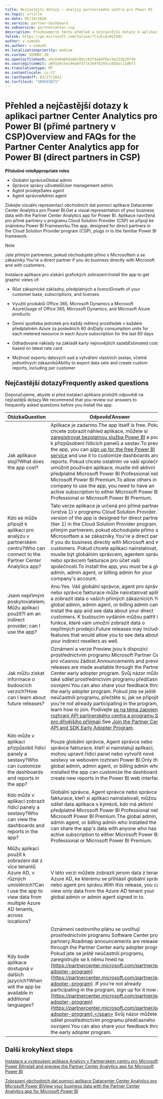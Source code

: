 ```yaml
---
title: Nejčastější dotazy – analýzy partnerského centra pro Power BI
ms.topic: article
ms.date: 05/19/2020
ms.service: partner-dashboard
ms.subservice: partnercenter-csp
description: Prozkoumejte tento přehled a nejčastější dotazy k aplikaci partner Center Analytics pro Power BI.
fwlink: https://go.microsoft.com/fwlink/?linkid=852582
author: v-sumukh
ms.author: v-sumukh
ms.localizationpriority: medium
ms.custom: SEOMAY.20
ms.openlocfilehash: edc6469693e8dc8dcc93f9a4df66c9a232b29738
ms.sourcegitcommit: a691d4cbe144a8fd71e344fd293cc658ac11d6f3
ms.translationtype: MT
ms.contentlocale: cs-CZ
ms.lasthandoff: 03/27/2021
ms.locfileid: "105633671"
---
```

# <a name="overview-and-faqs-for-the-partner-center-analytics-app-for-power-bi-direct-partners-in-csp"></a><span data-ttu-id="13ed8-103">Přehled a nejčastější dotazy k aplikaci partner Center Analytics pro Power BI (přímé partnery v CSP)</span><span class="sxs-lookup"><span data-stu-id="13ed8-103">Overview and FAQs for the Partner Center Analytics app for Power BI (direct partners in CSP)</span></span>



<span data-ttu-id="13ed8-104">**Příslušné role**</span><span class="sxs-lookup"><span data-stu-id="13ed8-104">**Appropriate roles**</span></span>

- <span data-ttu-id="13ed8-105">Globální správce</span><span class="sxs-lookup"><span data-stu-id="13ed8-105">Global admin</span></span>
- <span data-ttu-id="13ed8-106">Správce správy uživatelů</span><span class="sxs-lookup"><span data-stu-id="13ed8-106">User management admin</span></span>
- <span data-ttu-id="13ed8-107">Agent prodeje</span><span class="sxs-lookup"><span data-stu-id="13ed8-107">Sales agent</span></span>
- <span data-ttu-id="13ed8-108">Agent správce</span><span class="sxs-lookup"><span data-stu-id="13ed8-108">Admin agent</span></span>

<span data-ttu-id="13ed8-109">Získejte vizuální reprezentaci obchodních dat pomocí aplikace Datacenter Center Analytics pro Power BI.</span><span class="sxs-lookup"><span data-stu-id="13ed8-109">Get a visual representation of your business data with the Partner Center Analytics app for Power BI.</span></span> <span data-ttu-id="13ed8-110">Aplikace navržená pro přímé partnery v programu Cloud Solution Provider (CSP) se připojí ke známému Power BI Frameworku.</span><span class="sxs-lookup"><span data-stu-id="13ed8-110">The app, designed for direct partners in the Cloud Solution Provider program (CSP), plugs in to the familiar Power BI framework.</span></span>

> [!NOTE]  
> <span data-ttu-id="13ed8-111">Jste přímým partnerem, pokud obchodujete přímo s Microsoftem a se zákazníky.</span><span class="sxs-lookup"><span data-stu-id="13ed8-111">You're a direct partner if you do business directly with Microsoft and with customers.</span></span>

<span data-ttu-id="13ed8-112">Instalace aplikace pro získání grafických zobrazení:</span><span class="sxs-lookup"><span data-stu-id="13ed8-112">Install the app to get graphic views of:</span></span>

- <span data-ttu-id="13ed8-113">Růst zákaznické základny, předplatných a licencí</span><span class="sxs-lookup"><span data-stu-id="13ed8-113">Growth of your customer base, subscriptions, and licenses</span></span>

- <span data-ttu-id="13ed8-114">Využití produktů Office 365, Microsoft Dynamics a Microsoft Azure</span><span class="sxs-lookup"><span data-stu-id="13ed8-114">Usage of Office 365, Microsoft Dynamics, and Microsoft Azure products</span></span>

- <span data-ttu-id="13ed8-115">Denní spotřeba jednotek pro každý měřený prostředek v každém předplatném Azure za posledních 60 dní</span><span class="sxs-lookup"><span data-stu-id="13ed8-115">Daily consumption units for each metered resource in each Azure subscription for the last 60 days</span></span>

- <span data-ttu-id="13ed8-116">Odhadované náklady na základě karty nejnovějších sazeb</span><span class="sxs-lookup"><span data-stu-id="13ed8-116">Estimated cost based on latest rate card</span></span>

- <span data-ttu-id="13ed8-117">Možnost exportu datových sad a vytváření vlastních sestav, včetně jednotlivých zákazníků</span><span class="sxs-lookup"><span data-stu-id="13ed8-117">Ability to export data sets and create custom reports, including per customer</span></span>

## <a name="frequently-asked-questions"></a><span data-ttu-id="13ed8-118">Nejčastější dotazy</span><span class="sxs-lookup"><span data-stu-id="13ed8-118">Frequently asked questions</span></span>

<span data-ttu-id="13ed8-119">Doporučujeme, abyste si před instalací aplikace proložili odpovědi na nejčastější dotazy.</span><span class="sxs-lookup"><span data-stu-id="13ed8-119">We recommend that you review our answers to frequently asked questions before you install the app.</span></span>

| <span data-ttu-id="13ed8-120">**Otázka**</span><span class="sxs-lookup"><span data-stu-id="13ed8-120">**Question**</span></span> | <span data-ttu-id="13ed8-121">**Odpověď**</span><span class="sxs-lookup"><span data-stu-id="13ed8-121">**Answer**</span></span> |
| --- | ---------- |
| <span data-ttu-id="13ed8-122">Jak aplikace stojí?</span><span class="sxs-lookup"><span data-stu-id="13ed8-122">What does the app cost?</span></span> | <span data-ttu-id="13ed8-123">Aplikace je zadarmo.</span><span class="sxs-lookup"><span data-stu-id="13ed8-123">The app itself is free.</span></span> <span data-ttu-id="13ed8-124">Pokud si chcete zobrazit náhled aplikace, můžete si [zaregistrovat bezplatnou služba Power BI](https://go.microsoft.com/fwlink/p/?linkid=845347) a použít ji k přizpůsobení řídicích panelů a sestav.</span><span class="sxs-lookup"><span data-stu-id="13ed8-124">To preview the app, you can [sign up for the free Power BI service](https://go.microsoft.com/fwlink/p/?linkid=845347) and use it to customize dashboards and reports.</span></span> <span data-ttu-id="13ed8-125">Pokud chcete ostatním ve vaší společnosti umožnit používání aplikace, musíte mít aktivní předplatné Microsoft Power BI Professional nebo Microsoft Power BI Premium.</span><span class="sxs-lookup"><span data-stu-id="13ed8-125">To allow others in your company to use the app, you need to have an active subscription to either Microsoft Power BI Professional or Microsoft Power BI Premium.</span></span> |
| <span data-ttu-id="13ed8-126">Kdo se může připojit k aplikaci pro analýzu v partnerském centru?</span><span class="sxs-lookup"><span data-stu-id="13ed8-126">Who can connect to the Partner Center Analytics app?</span></span> | <span data-ttu-id="13ed8-127">Tato verze aplikace je určená pro přímé partnery (vrstva 1) v programu Cloud Solution Provider.</span><span class="sxs-lookup"><span data-stu-id="13ed8-127">This version of the app is designed for direct partners (tier 1) in the Cloud Solution Provider program.</span></span> <span data-ttu-id="13ed8-128">Jste přímým partnerem, pokud obchodujete přímo s Microsoftem a se zákazníky.</span><span class="sxs-lookup"><span data-stu-id="13ed8-128">You're a direct partner if you do business directly with Microsoft and with customers.</span></span> <span data-ttu-id="13ed8-129">Pokud chcete aplikaci nainstalovat, musíte být globálním správcem, agentem správce nebo správcem fakturace pro účet vaší společnosti.</span><span class="sxs-lookup"><span data-stu-id="13ed8-129">To install the app, you must be a global admin, admin agent, or billing admin for your company's account.</span></span> |
| <span data-ttu-id="13ed8-130">Jsem nepřímým poskytovatelem; Můžu aplikaci použít?</span><span class="sxs-lookup"><span data-stu-id="13ed8-130">I am an indirect provider; can I use the app?</span></span> | <span data-ttu-id="13ed8-131">Ano.</span><span class="sxs-lookup"><span data-stu-id="13ed8-131">Yes.</span></span> <span data-ttu-id="13ed8-132">Váš globální správce, agent pro správu nebo správce fakturace může nainstalovat aplikaci a zobrazit data o vašich přímých zákaznících.</span><span class="sxs-lookup"><span data-stu-id="13ed8-132">Your global admin, admin agent, or billing admin can install the app and see data about your direct customers.</span></span> <span data-ttu-id="13ed8-133">K budoucím vydáním můžou patřit i funkce, které vám umožní zobrazit data o nepřímých prodejci.</span><span class="sxs-lookup"><span data-stu-id="13ed8-133">Future releases may include features that would allow you to see data about your indirect resellers as well.</span></span> |
| <span data-ttu-id="13ed8-134">Jak můžu získat informace o budoucích verzích?</span><span class="sxs-lookup"><span data-stu-id="13ed8-134">How can I learn about future releases?</span></span> | <span data-ttu-id="13ed8-135">Oznámení a verze Preview jsou k dispozici prostřednictvím programu Microsoft Partner Center pro včasnou žádost.</span><span class="sxs-lookup"><span data-stu-id="13ed8-135">Announcements and preview releases are made available through the Partner Center early adopter program.</span></span> <span data-ttu-id="13ed8-136">Svůj názor můžete také sdílet prostřednictvím programu předčasného osvojení.</span><span class="sxs-lookup"><span data-stu-id="13ed8-136">You can also share your feedback through the early adopter program.</span></span> <span data-ttu-id="13ed8-137">Pokud jste se ještě neúčastnili programu, přečtěte si, jak se připojit.</span><span class="sxs-lookup"><span data-stu-id="13ed8-137">If you're not already participating in the program, learn how to join.</span></span> <span data-ttu-id="13ed8-138">Podívejte [se na téma zapojení rozhraní API partnerského centra a programu SDK pro dřívějšího přijímají](/partner-center/develop/early-adopter-program).</span><span class="sxs-lookup"><span data-stu-id="13ed8-138">See [Join the Partner Center API and SDK Early Adopter Program](/partner-center/develop/early-adopter-program).</span></span>  |
| <span data-ttu-id="13ed8-139">Kdo může v aplikaci přizpůsobit řídicí panely a sestavy?</span><span class="sxs-lookup"><span data-stu-id="13ed8-139">Who can customize the dashboards and reports in the app?</span></span> | <span data-ttu-id="13ed8-140">Pouze globální správce, Agent správce nebo správce fakturace, kteří si nainstalují aplikaci, mohou upravit řídicí panel nebo vytvořit nové sestavy ve webovém rozhraní Power BI.</span><span class="sxs-lookup"><span data-stu-id="13ed8-140">Only the global admin, admin agent, or billing admin who installed the app can customize the dashboard or create new reports in the Power BI web interface.</span></span> |
| <span data-ttu-id="13ed8-141">Kdo může v aplikaci zobrazit řídicí panely a sestavy?</span><span class="sxs-lookup"><span data-stu-id="13ed8-141">Who can view the dashboards and reports in the app?</span></span> | <span data-ttu-id="13ed8-142">Globální správce, Agent správce nebo správce fakturace, kteří si aplikaci nainstalovali, můžou sdílet data aplikace s kýmkoli, kdo má aktivní předplatné Microsoft Power BI Professional nebo Microsoft Power BI Premium.</span><span class="sxs-lookup"><span data-stu-id="13ed8-142">The global admin, admin agent, or billing admin who installed the app can share the app's data with anyone who has an active subscription to either Microsoft Power BI Professional or Microsoft Power BI Premium.</span></span> |
| <span data-ttu-id="13ed8-143">Můžu aplikaci použít k zobrazení dat z více tenantů Azure AD, v různých umístěních?</span><span class="sxs-lookup"><span data-stu-id="13ed8-143">Can I use the app to view data from multiple Azure AD tenants, across locations?</span></span> | <span data-ttu-id="13ed8-144">V této verzi můžete zobrazit jenom data z tenanta Azure AD, ke kterému se přihlásil globální správce nebo agent pro správu.</span><span class="sxs-lookup"><span data-stu-id="13ed8-144">With this release, you can view only data from the Azure AD tenant your global admin or admin agent signed in to.</span></span> | 
| <span data-ttu-id="13ed8-145">Kdy bude aplikace dostupná v dalších jazycích?</span><span class="sxs-lookup"><span data-stu-id="13ed8-145">When will the app be available in additional languages?</span></span> | <span data-ttu-id="13ed8-146">Oznámení cestovního plánu se uvolňují prostřednictvím programu Software Center pro partnery.</span><span class="sxs-lookup"><span data-stu-id="13ed8-146">Roadmap announcements are released through the Partner Center early adopter program.</span></span> <span data-ttu-id="13ed8-147">Pokud jste se ještě neúčastnili programu, zaregistrujte se k němu hned na [https://partnercenter.microsoft.com/partner/early-adopter-program](https://partnercenter.microsoft.com/partner/early-adopter-program) .</span><span class="sxs-lookup"><span data-stu-id="13ed8-147">If you're not already participating in the program, sign up for it now at [https://partnercenter.microsoft.com/partner/early-adopter-program](https://partnercenter.microsoft.com/partner/early-adopter-program).</span></span> <span data-ttu-id="13ed8-148">Svůj názor můžete také sdílet prostřednictvím programu předčasného osvojení.</span><span class="sxs-lookup"><span data-stu-id="13ed8-148">You can also share your feedback through the early adopter program.</span></span> | 



## <a name="next-steps"></a><span data-ttu-id="13ed8-149">Další kroky</span><span class="sxs-lookup"><span data-stu-id="13ed8-149">Next steps</span></span>

[<span data-ttu-id="13ed8-150">Instalace a vyzkoušení aplikace Analýzy v Partnerském centru pro Microsoft Power BI</span><span class="sxs-lookup"><span data-stu-id="13ed8-150">Install and preview the Partner Center Analytics app for Microsoft Power BI</span></span>](power-bi-app-for-direct-partners-install.md)

[<span data-ttu-id="13ed8-151">Zobrazení obchodních dat pomocí aplikace Datacenter Center Analytics pro Microsoft Power BI</span><span class="sxs-lookup"><span data-stu-id="13ed8-151">View your business data with the Partner Center Analytics app for Microsoft Power BI</span></span>](power-bi-app-for-direct-partners-use.md)